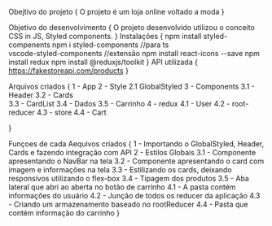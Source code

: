 Obejtivo do projeto
{
    O projeto é um loja online voltado a moda
}

Objetivo do desenvolvimento
{
    O projeto desenvolvido utilizou o conceito CSS in JS,  Styled components.
}
Instalações
{
    npm install styled-compenents
    npm i styled-components  //para ts     
    vscode-styled-components //extensão
    npm install react-icons --save
    npm install redux
    npm install @reduxjs/toolkit
}
API utilizada
{
    https://fakestoreapi.com/products
}

Arquivos criados
{
    1 - App
    2 - Style
        2.1 GlobalStyled
    3 - Components
        3.1 - Header 
        3.2 - Cards  
        3.3 - CardList
        3.4 - Dados
        3.5 - Carrinho
    4 - redux
        4.1 - User
        4.2 - root-reducer
        4.3 - store
        4.4 - Cart




}

Funçoes de cada Aequivos criados
{
    1 - Importando o GlobalStyled, Header, Cards e fazendo integração com API
    2 - Estilos Globais
    3.1 - Componente apresentando o NavBar na tela
    3.2 - Componente apresentando o card com imagem e informações na tela
    3.3 - Estilizando os cards, deixando responsivos utilizando o flex-box
    3.4 - Tipagem dos produtos
    3.5 - Aba lateral que abri ao aberta no botão de carrinho
    4.1 - A pasta contém informações do usuário
    4.2 - Junção de todos os reducer da aplicação
    4.3 - Criando um armazenamento baseado no rootReducer
    4.4 - Pasta que contém informação do carrinho
}

<!-- # Getting Started with Create React App

This project was bootstrapped with [Create React App](https://github.com/facebook/create-react-app).

## Available Scripts

In the project directory, you can run:

### `npm start`

Runs the app in the development mode.\
Open [http://localhost:3000](http://localhost:3000) to view it in the browser.

The page will reload if you make edits.\
You will also see any lint errors in the console.

### `npm test`

Launches the test runner in the interactive watch mode.\
See the section about [running tests](https://facebook.github.io/create-react-app/docs/running-tests) for more information.

### `npm run build`

Builds the app for production to the `build` folder.\
It correctly bundles React in production mode and optimizes the build for the best performance.

The build is minified and the filenames include the hashes.\
Your app is ready to be deployed!

See the section about [deployment](https://facebook.github.io/create-react-app/docs/deployment) for more information.

### `npm run eject`

**Note: this is a one-way operation. Once you `eject`, you can’t go back!**

If you aren’t satisfied with the build tool and configuration choices, you can `eject` at any time. This command will remove the single build dependency from your project.

Instead, it will copy all the configuration files and the transitive dependencies (webpack, Babel, ESLint, etc) right into your project so you have full control over them. All of the commands except `eject` will still work, but they will point to the copied scripts so you can tweak them. At this point you’re on your own.

You don’t have to ever use `eject`. The curated feature set is suitable for small and middle deployments, and you shouldn’t feel obligated to use this feature. However we understand that this tool wouldn’t be useful if you couldn’t customize it when you are ready for it.

## Learn More

You can learn more in the [Create React App documentation](https://facebook.github.io/create-react-app/docs/getting-started).

To learn React, check out the [React documentation](https://reactjs.org/). -->

